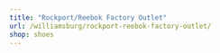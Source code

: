 ```yaml
---
title: "Rockport/Reebok Factory Outlet"
url: /williamsburg/rockport-reebok-factory-outlet/
shop: shoes
---
```

